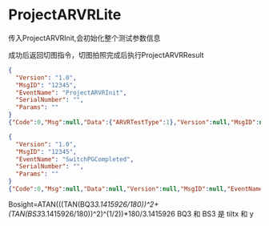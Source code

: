 # ProjectARVRLite 

传入ProjectARVRInit,会初始化整个测试参数信息

成功后返回切图指令，切图拍照完成后执行ProjectARVRResult


```json
{ 
  "Version": "1.0", 
  "MsgID": "12345", 
  "EventName": "ProjectARVRInit", 
  "SerialNumber": "", 
  "Params": "" 
}
{"Code":0,"Msg":null,"Data":{"ARVRTestType":1},"Version":null,"MsgID":null,"EventName":"SwitchPG","SerialNumber":null}

{ 
  "Version": "1.0", 
  "MsgID": "12345", 
  "EventName": "SwitchPGCompleted", 
  "SerialNumber": "", 
  "Params": "" 
}
{"Code":0,"Msg":null,"Data":null,"Version":null,"MsgID":null,"EventName":"ProjectARVRResult","SerialNumber":null}
```

Bosight=ATAN(((TAN(BQ3*3.1415926/180))^2+(TAN(BS3*3.1415926/180))^2)^(1/2))*180/3.1415926
BQ3 和 BS3 是 tiltx 和 y